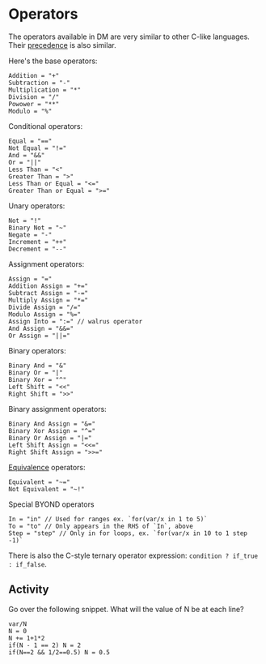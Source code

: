 # Operators

The operators available in DM are very similar to other C-like languages. Their [precedence](http://www.byond.com/docs/ref/#/operator) is also similar.

Here's the base operators:
```dm
Addition = "+"
Subtraction = "-"
Multiplication = "*"
Division = "/"
Powower = "**"
Modulo = "%"
```

Conditional operators:
```dm
Equal = "=="
Not Equal = "!="
And = "&&"
Or = "||"
Less Than = "<"
Greater Than = ">"
Less Than or Equal = "<="
Greater Than or Equal = ">="
```

Unary operators:
```dm
Not = "!"
Binary Not = "~"
Negate = "-"
Increment = "++"
Decrement = "--"
```

Assignment operators:
```dm
Assign = "="
Addition Assign = "+="
Subtract Assign = "-="
Multiply Assign = "*="
Divide Assign = "/="
Modulo Assign = "%="
Assign Into = ":=" // walrus operator
And Assign = "&&="
Or Assign = "||="
```

Binary operators:
```dm
Binary And = "&"
Binary Or = "|"
Binary Xor = "^"
Left Shift = "<<"
Right Shift = ">>"
```

Binary assignment operators:
```dm
Binary And Assign = "&="
Binary Xor Assign = "^="
Binary Or Assign = "|="
Left Shift Assign = "<<="
Right Shift Assign = ">>="
```

[Equivalence](http://www.byond.com/docs/ref/info.html#/operator/~=) operators:
```dm
Equivalent = "~="
Not Equivalent = "~!"
```

Special BYOND operators
```dm
In = "in" // Used for ranges ex. `for(var/x in 1 to 5)`
To = "to" // Only appears in the RHS of `In`, above
Step = "step" // Only in for loops, ex. `for(var/x in 10 to 1 step -1)`
```

There is also the C-style ternary operator expression: `condition ? if_true : if_false`.

## Activity

Go over the following snippet. What will the value of N be at each line?
```dm
var/N
N = 0
N += 1+1*2
if(N - 1 == 2) N = 2
if(N==2 && 1/2==0.5) N = 0.5
```
